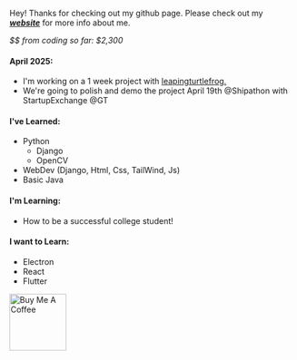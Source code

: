 Hey! Thanks for checking out my github page. Please check out my ***[website](https://noahbuchanan.com/)*** for more info about me.

*$$ from coding so far: $2,300*

<h4>April 2025:</h4>

- I'm working on a 1 week project with <a href="https://github.com/leapingturtlefrog">leapingturtlefrog.</a>
- We're going to polish and demo the project April 19th @Shipathon with StartupExchange @GT
<h4>I've Learned:</h4>

- Python
  - Django
  - OpenCV
- WebDev (Django, Html, Css, TailWind, Js)
- Basic Java 
<h4>I'm Learning:</h4>

- How to be a successful college student!
<h4>I want to Learn:</h4>

- Electron
- React
- Flutter

<a href="https://www.buymeacoffee.com/NoahBuchanan" target="_blank"><img src="https://cdn.buymeacoffee.com/buttons/v2/arial-yellow.png" alt="Buy Me A Coffee" width="100" ></a>
